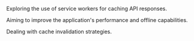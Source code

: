 Exploring the use of service workers for caching API responses.

Aiming to improve the application's performance and offline capabilities.

Dealing with cache invalidation strategies.